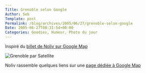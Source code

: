 ```yaml
--- 
Title: Grenoble selon Google
Author: Seb
Template: post
Permalink: /blog/archives/2005/06/27/grenoble-selon-google
Date: 2005-06-27T08:31:54+00:00
Categories: Goodies, Humeur, Photo du jour
--- 
```


Inspiré du [billet de Noliv sur Google Map][1]

<!--more-->

![Grenoble par Satellite][2]

Noliv rassemble quelques liens sur une [page dédiée à Google Map][3]

 [1]: http://www.collyre.net/noliv/ArchivesBlog2005Part2#LeGoogleDuRoutard
 [2]: http://v05.z720.net/blog/images/20050627_ciel_grenoble.jpg
 [3]: http://www.collyre.net/noliv/GoogleMaps